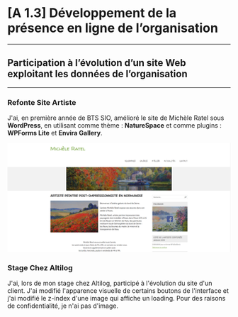 # [A 1.3] Développement de la présence en ligne de l’organisation

---
## Participation à l’évolution d’un site Web exploitant les données de l’organisation

---
### Refonte Site Artiste

J'ai, en première année de BTS SIO, amélioré le site de Michèle Ratel 
sous **WordPress**, en utilisant comme thème : **NatureSpace** 
et comme plugins : **WPForms Lite** et **Envira Gallery**.

![Refonte Site](./doc/Refonte-Site-Artiste.png)

### Stage Chez Altilog

J'ai, lors de mon stage chez Altilog, 
participé à l'évolution du site d'un client.
J'ai modifié l'apparence visuelle de certains boutons de l'interface et
j'ai modifié le z-index d'une image qui affiche un loading.
Pour des raisons de confidentialité, je n'ai pas d'image.